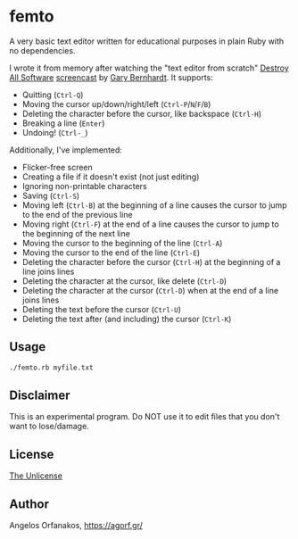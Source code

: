 # femto

A very basic text editor written for educational purposes in plain Ruby with no
dependencies.

I wrote it from memory after watching the "text editor from scratch" [Destroy
All Software][DAS] [screencast][] by [Gary Bernhardt][]. It supports:

* Quitting (`Ctrl-Q`)
* Moving the cursor up/down/right/left (`Ctrl-P`/`N`/`F`/`B`)
* Deleting the character before the cursor, like backspace (`Ctrl-H`)
* Breaking a line (`Enter`)
* Undoing! (`Ctrl-_`)

Additionally, I've implemented:

* Flicker-free screen
* Creating a file if it doesn't exist (not just editing)
* Ignoring non-printable characters
* Saving (`Ctrl-S`)
* Moving left (`Ctrl-B`) at the beginning of a line causes the cursor to jump to
  the end of the previous line
* Moving right (`Ctrl-F`) at the end of a line causes the cursor to jump to the
  beginning of the next line
* Moving the cursor to the beginning of the line (`Ctrl-A`)
* Moving the cursor to the end of the line (`Ctrl-E`)
* Deleting the character before the cursor (`Ctrl-H`) at the beginning of a line
  joins lines
* Deleting the character at the cursor, like delete (`Ctrl-D`)
* Deleting the character at the cursor (`Ctrl-D`) when at the end of a line
  joins lines
* Deleting the text before the cursor (`Ctrl-U`)
* Deleting the text after (and including) the cursor (`Ctrl-K`)

[screencast]: https://www.destroyallsoftware.com/screencasts/catalog/text-editor-from-scratch
[DAS]: https://www.destroyallsoftware.com/
[Gary Bernhardt]: https://twitter.com/garybernhardt

## Usage

~~~ sh
./femto.rb myfile.txt
~~~

## Disclaimer

This is an experimental program. Do NOT use it to edit files that you don't want
to lose/damage.

## License

[The Unlicense](https://github.com/agorf/femto/blob/master/LICENSE)

## Author

Angelos Orfanakos, <https://agorf.gr/>
